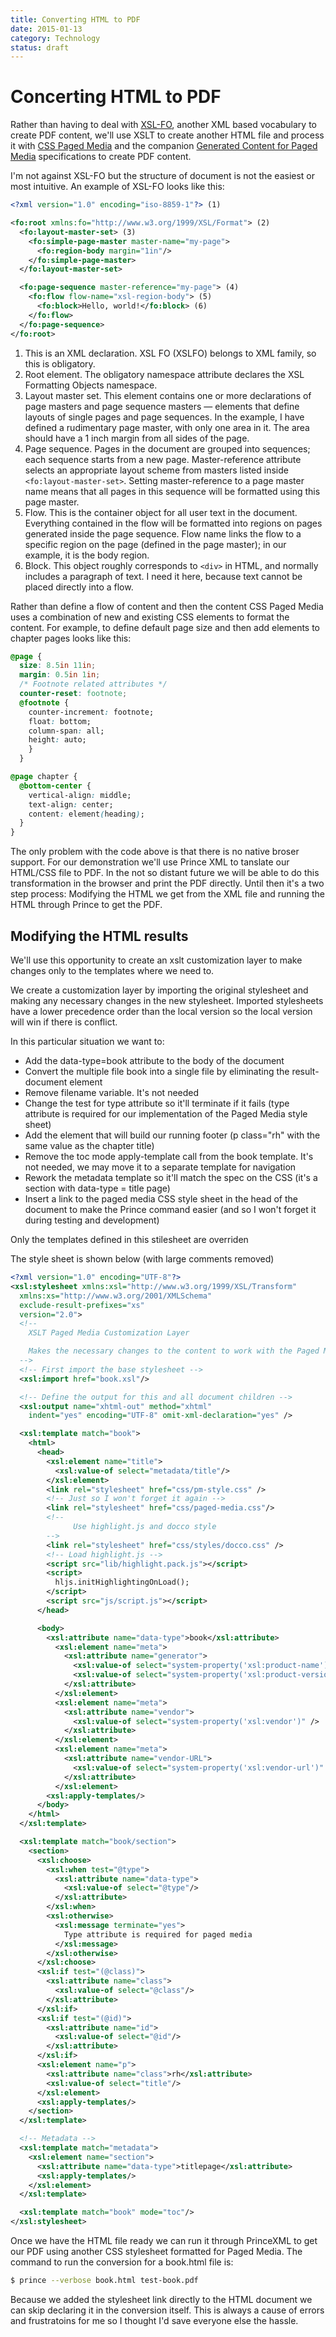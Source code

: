 ```yaml
---
title: Converting HTML to PDF
date: 2015-01-13
category: Technology
status: draft
---
```

# Concerting HTML to PDF

Rather than having to deal with [XSL-FO](http://www.w3.org/TR/2006/REC-xsl11-20061205/), another XML based vocabulary to create PDF content, we'll use XSLT to create another HTML file and process it with [CSS Paged Media](http://dev.w3.org/csswg/css-page-3/) and the companion [Generated Content for Paged Media](http://www.w3.org/TR/css-gcpm-3/) specifications to create PDF content. 

I'm not against XSL-FO but the structure of document is not the easiest or most intuitive. An example of XSL-FO looks like this:

```xml
<?xml version="1.0" encoding="iso-8859-1"?> (1)

<fo:root xmlns:fo="http://www.w3.org/1999/XSL/Format"> (2)
  <fo:layout-master-set> (3)
    <fo:simple-page-master master-name="my-page">
      <fo:region-body margin="1in"/>
    </fo:simple-page-master>
  </fo:layout-master-set>

  <fo:page-sequence master-reference="my-page"> (4)
    <fo:flow flow-name="xsl-region-body"> (5)
      <fo:block>Hello, world!</fo:block> (6)
    </fo:flow>
  </fo:page-sequence>
</fo:root>
```

1. This is an XML declaration. XSL FO (XSLFO) belongs to XML family, so this is obligatory.
2. Root element. The obligatory namespace attribute declares the XSL Formatting Objects namespace.
3. Layout master set. This element contains one or more declarations of page masters and page sequence masters — elements that define layouts of single pages and page sequences. In the example, I have defined a rudimentary page master, with only one area in it. The area should have a 1 inch margin from all sides of the page.
4. Page sequence. Pages in the document are grouped into sequences; each sequence starts from a new page. Master-reference attribute selects an appropriate layout scheme from masters listed inside `<fo:layout-master-set>`. Setting master-reference to a page master name means that all pages in this sequence will be formatted using this page master.
5. Flow. This is the container object for all user text in the document. Everything contained in the flow will be formatted into regions on pages generated inside the page sequence. Flow name links the flow to a specific region on the page (defined in the page master); in our example, it is the body region.
6. Block. This object roughly corresponds to `<div>` in HTML, and normally includes a paragraph of text. I need it here, because text cannot be placed directly into a flow.

Rather than define a flow of content and then the content CSS Paged Media uses a combination of new and existing CSS elements to format the content. For example, to define default page size and then add elements to chapter pages looks like this:

```css
@page {
  size: 8.5in 11in;
  margin: 0.5in 1in;
  /* Footnote related attributes */
  counter-reset: footnote;
  @footnote {
    counter-increment: footnote;
    float: bottom;
    column-span: all;
    height: auto;
    }
  }

@page chapter {
  @bottom-center {
    vertical-align: middle;
    text-align: center;
    content: element(heading);
  }
}
```

The only problem with the code above is that there is no native broser support. For our demonstration we'll use Prince XML to tanslate our HTML/CSS file to PDF. In the not so distant future we will be able to do this transformation in the browser and print the PDF directly. Until then it's a two step process: Modifying the HTML we get from the XML file and running the HTML through Prince to get the PDF. 

## Modifying the HTML results

We'll use this opportunity to create an xslt customization layer to make changes only to the templates where we need to. 

We create a customization layer by importing the original stylesheet and making any necessary changes in the new stylesheet. Imported stylesheets have a lower precedence order than the local version so the local version will win if there is conflict.

In this particular situation we want to:

* Add the data-type=book attribute to the body of the document
* Convert the multiple file book into a single file by eliminating the result-document element
* Remove filename variable. It's not needed
* Change the test for type attribute so it'll terminate
  if it fails (type attribute is required for our implementation of the Paged Media style sheet)
* Add the element that will build our running footer
  (p class="rh" with the same value as the chapter title)
* Remove the toc mode apply-template call from the book template.
  It's not needed, we may move it to a separate template for navigation
* Rework the metadata template so it'll match the spec on the CSS  (it's a section with data-type = title page)
* Insert a link to the paged media CSS style sheet in the head of the document to make the Prince command easier (and so I won't forget it during testing and development)

Only the templates defined in this stilesheet are overriden

The style sheet is shown below (with large comments removed)

```xml
<?xml version="1.0" encoding="UTF-8"?>
<xsl:stylesheet xmlns:xsl="http://www.w3.org/1999/XSL/Transform"
  xmlns:xs="http://www.w3.org/2001/XMLSchema"
  exclude-result-prefixes="xs"
  version="2.0">
  <!--
    XSLT Paged Media Customization Layer

    Makes the necessary changes to the content to work with the Paged Media CSS stylesheet
  -->
  <!-- First import the base stylesheet -->
  <xsl:import href="book.xsl"/>

  <!-- Define the output for this and all document children -->
  <xsl:output name="xhtml-out" method="xhtml"
    indent="yes" encoding="UTF-8" omit-xml-declaration="yes" />

  <xsl:template match="book">
    <html>
      <head>
        <xsl:element name="title">
          <xsl:value-of select="metadata/title"/>
        </xsl:element>
        <link rel="stylesheet" href="css/pm-style.css" />
        <!-- Just so I won't forget it again -->
        <link rel="stylesheet" href="css/paged-media.css"/>
        <!--
              Use highlight.js and docco style
        -->
        <link rel="stylesheet" href="css/styles/docco.css" />
        <!-- Load highlight.js -->
        <script src="lib/highlight.pack.js"></script>
        <script>
          hljs.initHighlightingOnLoad();
        </script>
        <script src="js/script.js"></script>
      </head>

      <body>
        <xsl:attribute name="data-type">book</xsl:attribute>
          <xsl:element name="meta">
            <xsl:attribute name="generator">
              <xsl:value-of select="system-property('xsl:product-name')"/>
              <xsl:value-of select="system-property('xsl:product-version')"/>
            </xsl:attribute>
          </xsl:element>
          <xsl:element name="meta">
            <xsl:attribute name="vendor">
              <xsl:value-of select="system-property('xsl:vendor')" />
            </xsl:attribute>
          </xsl:element>
          <xsl:element name="meta">
            <xsl:attribute name="vendor-URL">
              <xsl:value-of select="system-property('xsl:vendor-url')" />
            </xsl:attribute>
          </xsl:element>
        <xsl:apply-templates/>
      </body>
    </html>
  </xsl:template>

  <xsl:template match="book/section">
    <section>
      <xsl:choose>
        <xsl:when test="@type">
          <xsl:attribute name="data-type">
            <xsl:value-of select="@type"/>
          </xsl:attribute>
        </xsl:when>
        <xsl:otherwise>
          <xsl:message terminate="yes">
            Type attribute is required for paged media
          </xsl:message>
        </xsl:otherwise>
      </xsl:choose>
      <xsl:if test="(@class)">
        <xsl:attribute name="class">
          <xsl:value-of select="@class"/>
        </xsl:attribute>
      </xsl:if>
      <xsl:if test="(@id)">
        <xsl:attribute name="id">
          <xsl:value-of select="@id"/>
        </xsl:attribute>
      </xsl:if>
      <xsl:element name="p">
        <xsl:attribute name="class">rh</xsl:attribute>
        <xsl:value-of select="title"/>
      </xsl:element>
      <xsl:apply-templates/>
    </section>
  </xsl:template>

  <!-- Metadata -->
  <xsl:template match="metadata">
    <xsl:element name="section">
      <xsl:attribute name="data-type">titlepage</xsl:attribute>
      <xsl:apply-templates/>
    </xsl:element>
  </xsl:template>

  <xsl:template match="book" mode="toc"/>
</xsl:stylesheet>
```

Once we have the HTML file ready we can run it through PrinceXML to get our PDF using another CSS stylesheet formatted for Paged Media. The command to run the conversion for a book.html file is:

```bash
$ prince --verbose book.html test-book.pdf
```

Because we added the stylesheet link directly to the HTML document we can skip declaring it in the conversion itself. This is always a cause of errors and frustratoins for me so I thought I'd save everyone else the hassle. 

